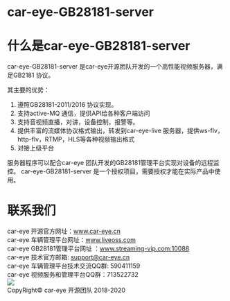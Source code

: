 ﻿# car-eye-GB28181-server

# 什么是car-eye-GB28181-server


car-eye-GB28181-server 是car-eye开源团队开发的一个高性能视频服务器，满足GB2181 协议。

其主要的优势：
1. 遵照GB28181-2011/2016 协议实现。
2. 支持active-MQ 通信，提供API给各种客户端访问
3. 支持音视频直播，对讲，设备控制，报警等。
5. 提供丰富的流媒体协议格式输出，转发到car-eye-live 服务器，提供ws-flv，http-flv，RTMP，HLS等各种视频输出格式
6. 对接上级平台

服务器程序可以配合car-eye 团队开发的GB28181管理平台实现对设备的远程监控。
car-eye-GB28181-server 是一个授权项目，需要授权才能在实际产品中使用。


# 联系我们

car-eye 开源官方网址：www.car-eye.cn    
car-eye 车辆管理平台网址：www.liveoss.com  
car-eye GB28181管理平台网址 ：www.streaming-vip.com:10088     
car-eye 技术官方邮箱: support@car-eye.cn  
car-eye 车辆管理平台技术交流QQ群: 590411159   
car-eye 视频服务和管理平台QQ群：713522732   
![](https://gitee.com/careye_open_source_platform_group/car-eye-jtt1078-media-server/raw/master/QQ/QQ.jpg)     
CopyRight©  car-eye 开源团队 2018-2020

